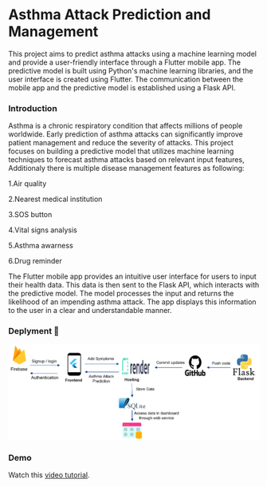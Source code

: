# Asthma Attack Prediction and Management
This project aims to predict asthma attacks using a machine learning model and provide a user-friendly interface through a Flutter mobile app. The predictive 
model is built using Python's machine learning libraries, and the user interface is created using Flutter. The communication between the mobile app and the
predictive model is established using a Flask API.

### Introduction
Asthma is a chronic respiratory condition that affects millions of people worldwide. Early prediction of asthma attacks can significantly improve patient management and reduce the severity of attacks. This project focuses on building a predictive model that utilizes machine learning techniques to forecast asthma attacks based on relevant input features, Additionaly there is multiple disease management features as following:

1.Air quality

2.Nearest medical institution 

3.SOS button

4.Vital signs analysis

5.Asthma awarness 

6.Drug reminder

The Flutter mobile app provides an intuitive user interface for users to input their health data. This data is then sent to the Flask API, which interacts with the predictive model. The model processes the input and returns the likelihood of an impending asthma attack. The app displays this information to the user in a clear and understandable manner.

### Deplyment 🚀


![Image Alt Text](https://github.com/HadeerElessily/Asthma_Attack_Prediction/blob/main/deployment.jpg)


### Demo

Watch this [video tutorial](https://drive.google.com/drive/u/0/folders/1a3t659E6SJy_8sb6ybYmKs61w0-rlJpw).


